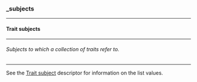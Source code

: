 ### _subjects



------
#### Trait subjects



------
###### Subjects to which a collection of traits refer to.



------
See the [Trait subject](_subject.md) descriptor for information on the list values.